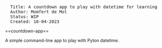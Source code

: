 
<pre>
  Title: A countdown app to play with datetime for learning python
  Author: Momfert de Mol
  Status: WIP
  Created: 16-04-2023
</pre>

==countdown-app==

A simple command-line app to play with Pyton datetime.